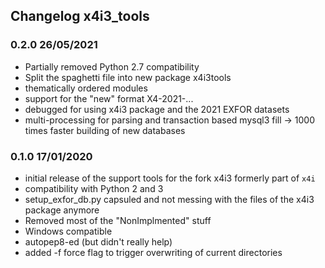 
## Changelog **x4i3_tools**

### 0.2.0 26/05/2021

- Partially removed Python 2.7 compatibility
- Split the spaghetti file into new package x4i3tools
- thematically ordered modules
- support for the "new" format X4-2021-...
- debugged for using x4i3 package and the 2021 EXFOR datasets
- multi-processing for parsing and transaction based mysql3 fill -> 1000 times faster building of new databases

### 0.1.0 17/01/2020

- initial release of the support tools for the fork x4i3 formerly part of `x4i`
- compatibility with Python 2 and 3
- setup_exfor_db.py capsuled and not messing with the files of the x4i3 package anymore
- Removed most of the "NonImplmented" stuff
- Windows compatible
- autopep8-ed (but didn't really help)
- added -f force flag to trigger overwriting of current directories
